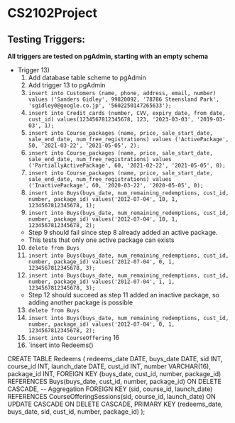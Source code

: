 # CS2102Project

## Testing Triggers:
**All triggers are tested on pgAdmin, starting with an empty schema**
- Trigger 13) 
  1.  Add database table scheme to pgAdmin
  2.  Add trigger 13 to pgAdmin
  3. `insert into Customers (name, phone, address, email, number) values ('Sanders Gidley', 99820092, '78786 Steensland Park', 'sgidley0@google.co.jp', '5602250147265633');`
  4. `insert into Credit_cards (number, CVV, expiry_date, from_date, cust_id) values(1234567812345678, 123, '2023-03-03', '2019-03-03', 1);`
  5. `insert into Course_packages (name, price, sale_start_date, sale_end_date, num_free_registrations) values ('ActivePackage', 50, '2021-03-22', '2021-05-05', 2);`
  6. `insert into Course_packages (name, price, sale_start_date, sale_end_date, num_free_registrations) values ('PartiallyActivePackage', 60, '2021-02-22', '2021-05-05', 0);`
  7. `insert into Course_packages (name, price, sale_start_date, sale_end_date, num_free_registrations) values ('InactivePackage', 60, '2020-03-22', '2020-05-05', 0);`
  8. `insert into Buys(buys_date, num_remaining_redemptions, cust_id, number, package_id) values('2012-07-04', 10, 1, 1234567812345678, 1);`
  9. `insert into Buys(buys_date, num_remaining_redemptions, cust_id, number, package_id) values('2012-07-04', 10, 1, 1234567812345678, 2);`
    - Step 9 should fail since step 8 already added an active package. 
    - This tests that only one active package can exists
  10. `delete from Buys`
  11. `insert into Buys(buys_date, num_remaining_redemptions, cust_id, number, package_id) values('2012-07-04', 0, 1, 1234567812345678, 3);`
  12. `insert into Buys(buys_date, num_remaining_redemptions, cust_id, number, package_id) values('2012-07-04', 1, 1, 1234567812345678, 3);`
    - Step 12 should succeed as step 11 added an inactive package, so adding another package is possible
  13. `delete from Buys`
  14. `insert into Buys(buys_date, num_remaining_redemptions, cust_id, number, package_id) values('2012-07-04', 0, 1, 1234567812345678, 2);`
  15. `insert into CourseOffering`
  16
  16. `insert into Redeems()

CREATE TABLE Redeems (
    redeems_date                    DATE,
    buys_date                       DATE,
    sid                             INT,
    course_id                       INT,
    launch_date                     DATE,
    cust_id                         INT,
    number                          VARCHAR(16),
    package_id                      INT,
    FOREIGN KEY (buys_date, cust_id, number, package_id) REFERENCES Buys(buys_date, cust_id, number, package_id) ON DELETE CASCADE, -- Aggregation
    FOREIGN KEY (sid, course_id, launch_date) REFERENCES CourseOfferingSessions(sid, course_id, launch_date) ON UPDATE CASCADE ON DELETE CASCADE,
    PRIMARY KEY (redeems_date, buys_date, sid, cust_id, number, package_id)
);